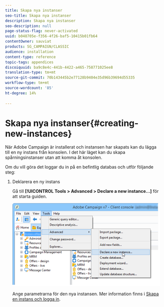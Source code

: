 ```yaml
---
title: Skapa nya instanser
seo-title: Skapa nya instanser
description: Skapa nya instanser
seo-description: null
page-status-flag: never-activated
uuid: b048705e-f356-4f26-baf5-10415b01fb64
contentOwner: sauviat
products: SG_CAMPAIGN/CLASSIC
audience: installation
content-type: reference
topic-tags: appendices
discoiquuid: ba9c8e4c-441b-4422-a465-758771025ee8
translation-type: tm+mt
source-git-commit: 70b143445b2e77128b9404e35d96b39694d55335
workflow-type: tm+mt
source-wordcount: '85'
ht-degree: 14%

---
```



# Skapa nya instanser{#creating-new-instances}

När Adobe Campaign är installerat och instansen har skapats kan du lägga till en ny instans från konsolen. I det här läget kan du skapa spårningsinstanser utan att komma åt konsolen.

Om du vill göra det loggar du in på en befintlig databas och utför följande steg:

1. Deklarera en ny instans

   Gå till **[!UICONTROL Tools > Advanced > Declare a new instance...]** för att starta guiden.

   ![](assets/s_ncs_install_declare_instance_menu.png)

   Ange parametrarna för den nya instansen. Mer information finns i [Skapa en instans och logga in](../../installation/using/creating-an-instance-and-logging-on.md).

